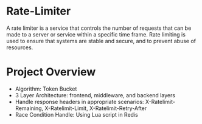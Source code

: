 # Rate-Limiter
A rate limiter is a service that controls the number of requests that can be made to a server or service within a specific time frame. Rate limiting is used to ensure that systems are stable and secure, and to prevent abuse of resources.
# Project Overview
- Algorithm: Token Bucket
- 3 Layer Architecture: frontend, middleware, and backend layers
- Handle response headers in appropriate scenarios: X-Ratelimit-Remaining, X-Ratelimit-Limit, X-Ratelimit-Retry-After
- Race Condition Handle: Using Lua script in Redis
